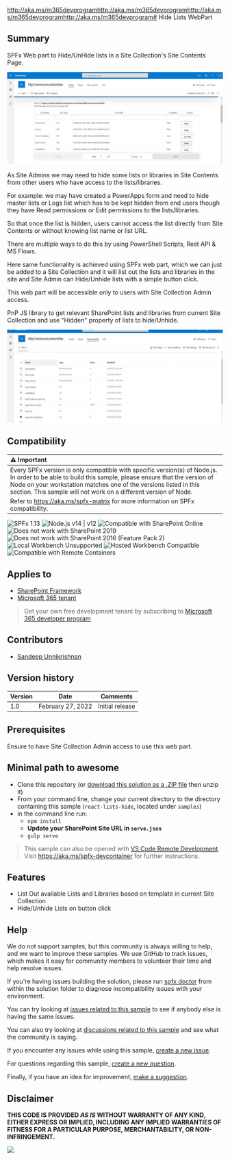 http://aka.ms/m365devprogramhttp://aka.ms/m365devprogramhttp://aka.ms/m365devprogramhttp://aka.ms/m365devprogram# Hide Lists WebPart

## Summary

SPFx Web part to Hide/UnHide lists in a Site Collection's Site Contents Page.

![HideLists WebPart](./assets/ListHideWebPart.jpg)

As Site Admins we may need to hide some lists or libraries in Site Contents from other users who have access to the lists/libraries.

For example: we may have created a PowerApps form and need to hide master lists or Logs list which has to be kept hidden from end users though they have Read permissions or Edit permissions to the lists/libraries.

So that once the list is hidden, users cannot access the list directly from Site Contents or without knowing list name or list URL.

There are multiple ways to do this by using PowerShell Scripts, Rest API & MS Flows.

Here same functionality is achieved using SPFx web part, which we can just be added to a Site Collection and it will list out the lists and libraries in the site and Site Admin can Hide/Unhide lists with a simple button click.

This web part will be accessible only to users with Site Collection Admin access.

PnP JS library to get relevant SharePoint lists and libraries from current Site Collection and use "Hidden" property of lists to hide/Unhide.

![HideLists WebPart GIF](./assets/listHidewp.gif)

## Compatibility

| :warning: Important          |
|:---------------------------|
| Every SPFx version is only compatible with specific version(s) of Node.js. In order to be able to build this sample, please ensure that the version of Node on your workstation matches one of the versions listed in this section. This sample will not work on a different version of Node.|
|Refer to <https://aka.ms/spfx-matrix> for more information on SPFx compatibility.   |

![SPFx 1.13](https://img.shields.io/badge/version-1.13-green.svg)
![Node.js v14 | v12](https://img.shields.io/badge/Node.js-v14%20%7C%20v12-green.svg) 
![Compatible with SharePoint Online](https://img.shields.io/badge/SharePoint%20Online-Compatible-green.svg)
![Does not work with SharePoint 2019](https://img.shields.io/badge/SharePoint%20Server%202019-Incompatible-red.svg "SharePoint Server 2019 requires SPFx 1.4.1 or lower")
![Does not work with SharePoint 2016 (Feature Pack 2)](https://img.shields.io/badge/SharePoint%20Server%202016%20(Feature%20Pack%202)-Incompatible-red.svg "SharePoint Server 2016 Feature Pack 2 requires SPFx 1.1")
![Local Workbench Unsupported](https://img.shields.io/badge/Local%20Workbench-Unsupported-red.svg "Local workbench is no longer available as of SPFx 1.13 and above")
![Hosted Workbench Compatible](https://img.shields.io/badge/Hosted%20Workbench-Compatible-green.svg)
![Compatible with Remote Containers](https://img.shields.io/badge/Remote%20Containers-Compatible-green.svg)


## Applies to

* [SharePoint Framework](https://learn.microsoft.com/sharepoint/dev/spfx/sharepoint-framework-overview)
* [Microsoft 365 tenant](https://learn.microsoft.com/sharepoint/dev/spfx/set-up-your-development-environment)

> Get your own free development tenant by subscribing to [Microsoft 365 developer program](http://aka.ms/m365devprogram)

## Contributors


*  [Sandeep Unnikrishnan](https://github.com/SandeepDev365/)

## Version history

Version|Date|Comments
-------|----|--------
1.0|February 27, 2022|Initial release

## Prerequisites

Ensure to have Site Collection Admin access to use this web part.


## Minimal path to awesome


* Clone this repository (or [download this solution as a .ZIP file](https://pnp.github.io/download-partial/?url=https://github.com/pnp/sp-dev-fx-webparts/tree/main/samples/react-lists-hide) then unzip it)
* From your command line, change your current directory to the directory containing this sample (`react-lists-hide`, located under `samples`)
* in the command line run:
  * `npm install`
  * **Update your SharePoint Site URL in `serve.json`**
  * `gulp serve`

>  This sample can also be opened with [VS Code Remote Development](https://code.visualstudio.com/docs/remote/remote-overview). Visit https://aka.ms/spfx-devcontainer for further instructions.


## Features

* List Out available Lists and Libraries based on template in current Site Collection
* Hide/Unhide Lists on button click


## Help


We do not support samples, but this community is always willing to help, and we want to improve these samples. We use GitHub to track issues, which makes it easy for  community members to volunteer their time and help resolve issues.

If you're having issues building the solution, please run [spfx doctor](https://pnp.github.io/cli-microsoft365/cmd/spfx/spfx-doctor/) from within the solution folder to diagnose incompatibility issues with your environment.

You can try looking at [issues related to this sample](https://github.com/pnp/sp-dev-fx-webparts/issues?q=label%3A%22sample%3A%20react-lists-hide%22) to see if anybody else is having the same issues.

You can also try looking at [discussions related to this sample](https://github.com/pnp/sp-dev-fx-webparts/discussions?discussions_q=react-lists-hide) and see what the community is saying.

If you encounter any issues while using this sample, [create a new issue](https://github.com/pnp/sp-dev-fx-webparts/issues/new?assignees=&labels=Needs%3A+Triage+%3Amag%3A%2Ctype%3Abug-suspected%2Csample%3A%20react-lists-hide&template=bug-report.yml&sample=react-lists-hide&authors=@SandeepDev365&title=react-lists-hide%20-%20).

For questions regarding this sample, [create a new question](https://github.com/pnp/sp-dev-fx-webparts/issues/new?assignees=&labels=Needs%3A+Triage+%3Amag%3A%2Ctype%3Aquestion%2Csample%3A%20react-lists-hide&template=question.yml&sample=react-lists-hide&authors=@SandeepDev365&title=react-lists-hide%20-%20).

Finally, if you have an idea for improvement, [make a suggestion](https://github.com/pnp/sp-dev-fx-webparts/issues/new?assignees=&labels=Needs%3A+Triage+%3Amag%3A%2Ctype%3Aenhancement%2Csample%3A%20react-lists-hide&template=suggestion.yml&sample=react-lists-hide&authors=@SandeepDev365&title=react-lists-hide%20-%20).


## Disclaimer

**THIS CODE IS PROVIDED *AS IS* WITHOUT WARRANTY OF ANY KIND, EITHER EXPRESS OR IMPLIED, INCLUDING ANY IMPLIED WARRANTIES OF FITNESS FOR A PARTICULAR PURPOSE, MERCHANTABILITY, OR NON-INFRINGEMENT.**


<img src="https://m365-visitor-stats.azurewebsites.net/sp-dev-fx-webparts/samples/react-lists-hide" />